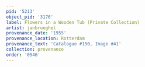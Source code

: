 ```yaml
---
pid: '5213'
object_pid: '3176'
label: Flowers in a Wooden Tub (Private Collection)
artist: janbrueghel
provenance_date: '1955'
provenance_location: Rotterdam
provenance_text: 'Catalogue #150, Image #41'
collection: provenance
order: '0546'
---
```

